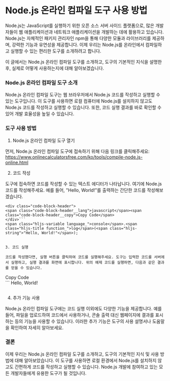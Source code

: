 Node.js 온라인 컴파일 도구 사용 방법
========================

Node.js는 JavaScript를 실행하기 위한 오픈 소스 서버 사이드 플랫폼으로, 많은 개발자들이 웹 애플리케이션과 네트워크 애플리케이션을 개발하는 데에 활용하고 있습니다. Node.js는 자체적인 패키지 관리자인 npm을 통해 다양한 모듈과 라이브러리를 제공하며, 강력한 기능과 유연성을 제공합니다. 이제 우리는 Node.js를 온라인에서 컴파일하고 실행할 수 있는 편리한 도구를 소개하려고 합니다.

이 글에서는 Node.js 온라인 컴파일 도구를 소개하고, 도구의 기본적인 지식을 설명한 후, 실제로 어떻게 사용하는지에 대해 알아보겠습니다.

### Node.js 온라인 컴파일 도구 소개

Node.js 온라인 컴파일 도구는 웹 브라우저에서 Node.js 코드를 작성하고 실행할 수 있는 도구입니다. 이 도구를 사용하면 로컬 컴퓨터에 Node.js를 설치하지 않고도 Node.js 코드를 작성하고 실행할 수 있습니다. 또한, 코드 실행 결과를 바로 확인할 수 있어 개발 효율성을 높일 수 있습니다.

### 도구 사용 방법

1. Node.js 온라인 컴파일 도구 열기

먼저, Node.js 온라인 컴파일 도구에 접속하기 위해 다음 링크를 클릭해주세요: <https://www.onlinecalculatorsfree.com/ko/tools/compile-node.js-online.html>

2. 코드 작성

도구에 접속하면 코드를 작성할 수 있는 텍스트 에디터가 나타납니다. 여기에 Node.js 코드를 작성해주세요. 예를 들어, "Hello, World!"를 출력하는 간단한 코드를 작성해보겠습니다.

```
<div class="code-block-header">
<span class="code-block-header__lang">javascript</span><span class="code-block-header__copy">Copy Code</span>
</div>```
<span class="hljs-variable language_">console</span>.<span class="hljs-title function_">log</span>(<span class="hljs-string">"Hello, World!"</span>);

```
```

3. 코드 실행

코드를 작성했다면, 실행 버튼을 클릭하여 코드를 실행해주세요. 도구는 입력한 코드를 서버에서 실행하고, 실행 결과를 화면에 표시합니다. 위의 예제 코드를 실행하면, 다음과 같은 결과를 얻을 수 있습니다.

```
<div class="code-block-header">
<span class="code-block-header__lang"></span><span class="code-block-header__copy">Copy Code</span>
</div>```
<span class="hljs-built_in">Hello,</span> World!

```
```

4. 추가 기능 사용

Node.js 온라인 컴파일 도구에는 코드 실행 이외에도 다양한 기능을 제공합니다. 예를 들어, 파일을 업로드하여 코드에서 사용하거나, 콘솔 출력 대신 웹페이지에 결과를 표시하는 등의 기능을 사용할 수 있습니다. 이러한 추가 기능은 도구의 사용 설명서나 도움말을 확인하여 자세히 알아보세요.

### 결론

이제 우리는 Node.js 온라인 컴파일 도구를 소개하고, 도구의 기본적인 지식 및 사용 방법에 대해 알아보았습니다. 이 도구를 사용하면 로컬 환경에서 Node.js를 설치하지 않고도 간편하게 코드를 작성하고 실행할 수 있습니다. Node.js 개발에 참여하고 있는 모든 개발자들에게 유용한 도구가 될 것입니다.